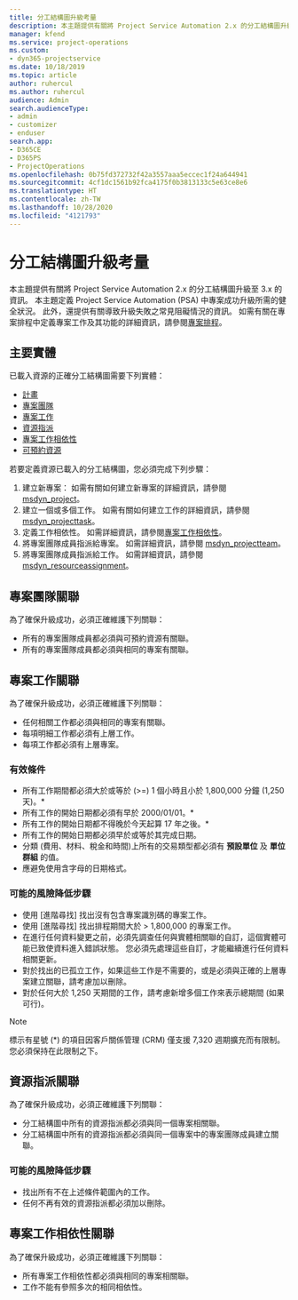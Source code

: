 ```yaml
---
title: 分工結構圖升級考量
description: 本主題提供有關將 Project Service Automation 2.x 的分工結構圖升級至 3.x 的資訊。
manager: kfend
ms.service: project-operations
ms.custom:
- dyn365-projectservice
ms.date: 10/18/2019
ms.topic: article
author: ruhercul
ms.author: ruhercul
audience: Admin
search.audienceType:
- admin
- customizer
- enduser
search.app:
- D365CE
- D365PS
- ProjectOperations
ms.openlocfilehash: 0b75fd372732f42a3557aaa5eccec1f24a644941
ms.sourcegitcommit: 4cf1dc1561b92fca4175f0b3813133c5e63ce8e6
ms.translationtype: HT
ms.contentlocale: zh-TW
ms.lasthandoff: 10/28/2020
ms.locfileid: "4121793"
---
```

# <a name="upgrade-considerations-for-the-work-breakdown-structure"></a>分工結構圖升級考量
本主題提供有關將 Project Service Automation 2.x 的分工結構圖升級至 3.x 的資訊。 本主題定義 Project Service Automation (PSA) 中專案成功升級所需的健全狀況。 此外，還提供有關導致升級失敗之常見阻礙情況的資訊。 如需有關在專案排程中定義專案工作及其功能的詳細資訊，請參閱[專案排程](project-creating.md)。

## <a name="key-entities"></a>主要實體
已載入資源的正確分工結構圖需要下列實體：

- [計畫](https://docs.microsoft.com/dynamics365/customerengagement/on-premises/developer/entities/msdyn_project)
- [專案團隊](https://docs.microsoft.com/dynamics365/customerengagement/on-premises/developer/entities/msdyn_projectteam)
- [專案工作](https://docs.microsoft.com/dynamics365/customerengagement/on-premises/developer/entities/msdyn_projecttask)
- [資源指派](https://docs.microsoft.com/dynamics365/customerengagement/on-premises/developer/entities/msdyn_resourceassignment)
- [專案工作相依性](https://docs.microsoft.com/dynamics365/customerengagement/on-premises/developer/entities/msdyn_projecttaskdependency)
- [可預約資源](https://docs.microsoft.com/dynamics365/customerengagement/on-premises/developer/entities/bookableresource)

若要定義資源已載入的分工結構圖，您必須完成下列步驟：

1. 建立新專案： 如需有關如何建立新專案的詳細資訊，請參閱 [msdyn_project](https://docs.microsoft.com/dynamics365/customerengagement/on-premises/developer/entities/msdyn_project)。
2. 建立一個或多個工作。 如需有關如何建立工作的詳細資訊，請參閱 [msdyn_projecttask](https://docs.microsoft.com/dynamics365/customerengagement/on-premises/developer/entities/msdyn_projecttask)。
3. 定義工作相依性。 如需詳細資訊，請參閱[專案工作相依性](https://docs.microsoft.com/dynamics365/customerengagement/on-premises/developer/entities/msdyn_projecttaskdependency)。
4. 將專案團隊成員指派給專案。 如需詳細資訊，請參閱 [msdyn_projectteam](https://docs.microsoft.com/dynamics365/customerengagement/on-premises/developer/entities/msdyn_projectteam)。
5. 將專案團隊成員指派給工作。 如需詳細資訊，請參閱 [msdyn_resourceassignment](https://docs.microsoft.com/dynamics365/customerengagement/on-premises/developer/entities/msdyn_resourceassignment)。

## <a name="project-team-relationships"></a>專案團隊關聯

為了確保升級成功，必須正確維護下列關聯：
- 所有的專案團隊成員都必須與可預約資源有關聯。
- 所有的專案團隊成員都必須與相同的專案有關聯。 

## <a name="project-task-relationships"></a>專案工作關聯
為了確保升級成功，必須正確維護下列關聯：

- 任何相關工作都必須與相同的專案有關聯。
- 每項明細工作都必須有上層工作。
- 每項工作都必須有上層專案。

### <a name="valid-conditions"></a>有效條件

- 所有工作期間都必須大於或等於 (>=) 1 個小時且小於 1,800,000 分鐘 (1,250 天)。*
- 所有工作的開始日期都必須有早於 2000/01/01。*
- 所有工作的開始日期都不得晚於今天起算 17 年之後。*
- 所有工作的開始日期都必須早於或等於其完成日期。
- 分類 (費用、材料、稅金和時間)上所有的交易類型都必須有 **預設單位** 及 **單位群組** 的值。
- 應避免使用含字母的日期格式。

### <a name="potential-mitigation-steps"></a>可能的風險降低步驟
- 使用 [進階尋找] 找出沒有包含專案識別碼的專案工作。
- 使用 [進階尋找] 找出排程期間大於 > 1,800,000 的專案工作。
- 在進行任何資料變更之前，必須先調查任何與實體相關聯的自訂，這個實體可能已致使資料進入錯誤狀態。 您必須先處理這些自訂，才能繼續進行任何資料相關更新。
- 對於找出的已孤立工作，如果這些工作是不需要的，或是必須與正確的上層專案建立關聯，請考慮加以刪除。
- 對於任何大於 1,250 天期間的工作，請考慮新增多個工作來表示總期間 (如果可行)。

> [!NOTE]
> 標示有星號 (\*) 的項目因客戶關係管理 (CRM) 僅支援 7,320 週期擴充而有限制。 您必須保持在此限制之下。

## <a name="resource-assignment-relationships"></a>資源指派關聯
為了確保升級成功，必須正確維護下列關聯：

- 分工結構圖中所有的資源指派都必須與同一個專案相關聯。
- 分工結構圖中所有的資源指派都必須與同一個專案中的專案團隊成員建立關聯。

### <a name="potential-mitigation-steps"></a>可能的風險降低步驟
- 找出所有不在上述條件範圍內的工作。  
- 任何不再有效的資源指派都必須加以刪除。

## <a name="project-task-dependency-relationships"></a>專案工作相依性關聯
為了確保升級成功，必須正確維護下列關聯：

- 所有專案工作相依性都必須與相同的專案相關聯。
- 工作不能有參照多次的相同相依性。
